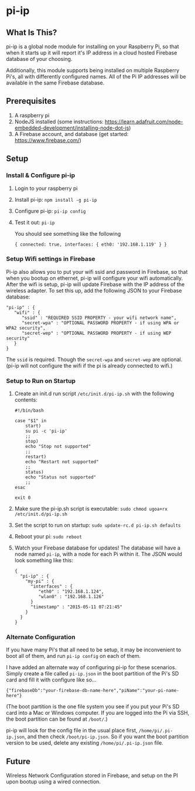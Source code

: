 # pi-ip

## What Is This?
pi-ip is a global node module for installing on your Raspberry Pi, so that when it starts up it will report it's IP address in a cloud hosted Firebase database of your choosing.

Additionally, this module supports being installed on multiple Raspberry Pi's, all with differently configured names.  All of the Pi IP addresses will be available in the same Firebase database.

## Prerequisites

1. A raspberry pi
2. NodeJS installed (some instructions: https://learn.adafruit.com/node-embedded-development/installing-node-dot-js)
3. A Firebase account, and database (get started: https://www.firebase.com/)

## Setup

### Install & Configure pi-ip

1. Login to your raspberry pi
2. Install pi-ip: `npm install -g pi-ip`
3. Configure pi-ip: `pi-ip config`
4. Test it out: `pi-ip`

   You should see something like the following
   ```
   { connected: true, interfaces: { eth0: '192.168.1.119' } }
   ```
   
### Setup Wifi settings in Firebase

Pi-ip also allows you to put your wifi ssid and password in Firebase, so that when you bootup on ethernet, pi-ip will configure your wifi automatically.  After the wifi is setup, pi-ip will update Firebase with the IP address of the wireless adapter.  To set this up, add the following JSON to your Firebase database:
   ```
   "pi-ip" : {
      "wifi" : {
         "ssid" : "REQUIRED SSID PROPERTY - your wifi network name",
         "secret-wpa" : "OPTIONAL PASSWORD PROPERTY - if using WPA or WPA2 security",
         "secret-wep" : "OPTIONAL PASSWORD PROPERTY - if using WEP security"
      }
   }
   ```
The `ssid` is required.  Though the `secret-wpa` and `secret-wep` are optional.
(pi-ip will not configure the wifi if the pi is already connected to wifi.)

### Setup to Run on Startup

1. Create an init.d run script `/etc/init.d/pi-ip.sh` with the following contents:

   ```
   #!/bin/bash

   case "$1" in
       start)
       su pi -c 'pi-ip'
       ;;
       stop)
       echo "Stop not supported"
       ;;
       restart)
       echo "Restart not supported"
       ;;
       status)
       echo "Status not supported"
       ;;
   esac
   
   exit 0
   ```

2. Make sure the pi-ip.sh script is executable: `sudo chmod ugoa+rx /etc/init.d/pi-ip.sh`
3. Set the script to run on startup: `sudo update-rc.d pi-ip.sh defaults`
4. Reboot your pi: `sudo reboot`
5. Watch your Firebase database for updates!  The database will have a node named `pi-ip`, with a node for each Pi within it.  The JSON would look something like this:

   ```
   {
     "pi-ip" : {
       "my-pi" : {
         "interfaces" : {
            "eth0" : "192.168.1.124",
            "wlan0" : "192.168.1.126"
         }
         "timestamp" : "2015-05-11 07:21:45"
       }
     }
   }
   ```

### Alternate Configuration

If you have many Pi's that all need to be setup, it may be inconvenient to boot all of them, and run `pi-ip config` on each of them.

I have added an alternate way of configuring pi-ip for these scenarios.  Simply create a file called `pi-ip.json` in the boot partition of the Pi's SD card and fill it with configure like so...
   ```
   {"firebaseDb":"your-firebase-db-name-here","piName":"your-pi-name-here"}
   ```
(The boot partition is the one file system you see if you put your Pi's SD card into a Mac or Windows computer. If you are logged into the Pi via SSH, the boot partition can be found at `/boot/`.)

pi-ip will look for the config file in the usual place first, `/home/pi/.pi-ip.json`, and then check `/boot/pi-ip.json`.  So if you want the boot partition version to be used, delete any existing `/home/pi/.pi-ip.json` file.

## Future
Wireless Network Configuration stored in Firebase, and setup on the PI upon bootup using a wired connection.

